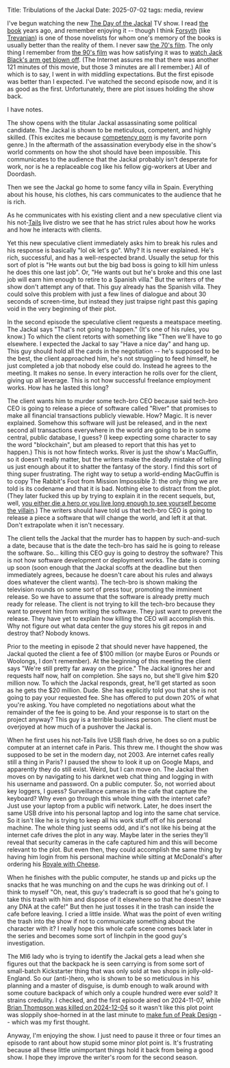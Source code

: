Title: Tribulations of the Jackal
Date: 2025-07-02
tags: media, review

I've begun watching the new [The Day of the Jackal](https://en.wikipedia.org/wiki/The_Day_of_the_Jackal_(TV_series)) TV show. I read [the book](https://en.wikipedia.org/wiki/The_Day_of_the_Jackal) years ago, and remember enjoying it -- though I think [Forsyth](https://en.wikipedia.org/wiki/Frederick_Forsyth) (like [Trevanian](https://en.wikipedia.org/wiki/Trevanian)) is one of those novelists for whom one's memory of the books is usually better than the reality of them. I never saw [the 70's film](https://en.wikipedia.org/wiki/The_Day_of_the_Jackal_(film)). The only thing I remember from [the 90's film](https://en.wikipedia.org/wiki/The_Jackal_(1997_film)) was how satisfying it was to [watch Jack Black's arm get blown off](https://www.youtube.com/watch?v=pyXdB_AYiDs). (The Internet assures me that there was another 121 minutes of this movie, but those 3 minutes are all I remember.) All of which is to say, I went in with middling expectations. But the first episode was better than I expected. I've watched the second episode now, and it is as good as the first. Unfortunately, there are plot issues holding the show back.

I have notes.

The show opens with the titular Jackal assassinating some political candidate. The Jackal is shown to be meticulous, competent, and highly skilled. (This excites me because [competency porn](https://tvtropes.org/pmwiki/pmwiki.php/Main/CompetencePorn) is my favorite porn genre.) In the aftermath of the assassination everybody else in the show's world comments on how the shot should have been impossible. This communicates to the audience that the Jackal probably isn't desperate for work, nor is he a replaceable cog like his fellow gig-workers at Uber and Doordash.

Then we see the Jackal go home to some fancy villa in Spain. Everything about his house, his clothes, his cars communicates to the audience that he is rich.

As he communicates with his existing client and a new speculative client via his not-[Tails](https://tails.net/) live distro we see that he has strict rules about how he works and how he interacts with clients.

Yet this new speculative client immediately asks him to break his rules and his response is basically "lol ok let's go". Why? It is never explained. He's rich, successful, and has a well-respected brand. Usually the setup for this sort of plot is "He wants out but the big bad boss is going to kill him unless he does this one last job". Or, "He wants out but he's broke and this one last job will earn him enough to retire to a Spanish villa." But the writers of the show don't attempt any of that. This guy already has the Spanish villa. They could solve this problem with just a few lines of dialogue and about 30 seconds of screen-time, but instead they just traipse right past this gaping void in the very beginning of their plot.

In the second episode the speculative client requests a meatspace meeting. The Jackal says "That's not going to happen." (It's one of his rules, you know.) To which the client retorts with something like "Then we'll have to go elsewhere. I expected the Jackal to say "Have a nice day" and hang up. This guy should hold all the cards in the negotiation -- he's supposed to be the best, the client approached him, he's not struggling to feed himself, he just completed a job that nobody else could do. Instead he agrees to the meeting. It makes no sense. In every interaction he rolls over for the client, giving up all leverage. This is not how successful freelance employment works. How has he lasted this long?

The client wants him to murder some tech-bro CEO because said tech-bro CEO is going to release a piece of software called "River" that promises to make all financial transactions publicly viewable. How? Magic. It is never explained. Somehow this software will just be released, and in the next second all transactions everywhere in the world are going to be in some central, public database, I guess? (I keep expecting some character to say the word "blockchain", but am pleased to report that this has yet to happen.) This is not how fintech works. River is just the show's MacGuffin, so it doesn't really matter, but the writers make the deadly mistake of telling us just enough about it to shatter the fantasy of the story. I find this sort of thing super frustrating. The right way to setup a world-ending MacGuffin is to copy The Rabbit's Foot from Mission Impossible 3: the only thing we are told is its codename and that it is bad. Nothing else to distract from the plot. (They later fucked this up by trying to explain it in the recent sequels, but, well, [you either die a hero or you live long enough to see yourself become the villain](https://www.youtube.com/watch?v=fMu07x4sQvc).) The writers should have told us that tech-bro CEO is going to release a piece a software that will change the world, and left it at that. Don't extrapolate when it isn't necessary.

The client tells the Jackal that the murder has to happen by such-and-such a date, because that is the date the tech-bro has said he is going to release the software. So... killing this CEO guy is going to destroy the software? This is not how software development or deployment works. The date is coming up soon (soon enough that the Jackal scoffs at the deadline but then immediately agrees, because he doesn't care about his rules and always does whatever the client wants). The tech-bro is shown making the television rounds on some sort of press tour, promoting the imminent release. So we have to assume that the software is already pretty much ready for release. The client is not trying to kill the tech-bro because they want to prevent him from writing the software. They just want to prevent the release. They have yet to explain how killing the CEO will accomplish this. Why not figure out what data center the guy stores his git repos in and destroy that? Nobody knows.

Prior to the meeting in episode 2 that should never have happened, the Jackal quoted the client a fee of $100 million (or maybe Euros or Pounds or Woolongs, I don't remember). At the beginning of this meeting the client says "We're still pretty far away on the price." The Jackal ignores her and requests half now, half on completion. She says no, but she'll give him $20 million now. To which the Jackal responds, great, he'll get started as soon as he gets the $20 million. Dude. She has explicitly told you that she is not going to pay your requested fee. She has offered to put down 20% of what you're asking. You have completed no negotiations about what the remainder of the fee is going to be. And your response is to start on the project anyway? This guy is a terrible business person. The client must be overjoyed at how much of a pushover the Jackal is.

When he first uses his not-Tails live USB flash drive, he does so on a public computer at an internet cafe in Paris. This threw me. I thought the show was supposed to be set in the modern day, not 2003. Are internet cafes really still a thing in Paris? I paused the show to look it up on Google Maps, and apparently they do still exist. Weird, but I can move on. The Jackal then moves on by navigating to his darknet web chat thing and logging in with his username and password. On a public computer. So, not worried about key loggers, I guess? Surveillance cameras in the cafe that capture the keyboard? Why even go through this whole thing with the internet cafe? Just use your laptop from a public wifi network. Later, he does insert the same USB drive into his personal laptop and log into the same chat service. So it isn't like he is trying to keep all his work stuff off of his personal machine. The whole thing just seems odd, and it's not like his being at the internet cafe drives the plot in any way. Maybe later in the series they'll reveal that security cameras in the cafe captured him and this will become relevant to the plot. But even then, they could accomplish the same thing by having him login from his personal machine while sitting at McDonald's after ordering his [Royale with Cheese](https://www.youtube.com/watch?v=6Pkq_eBHXJ4).

When he finishes with the public computer, he stands up and picks up the snacks that he was munching on and the cups he was drinking out of. I think to myself "Oh, neat, this guy's tradecraft is so good that he's going to take this trash with him and dispose of it elsewhere so that he doesn't leave any DNA at the cafe!" But then he just tosses it in the trash can inside the cafe before leaving. I cried a little inside. What was the point of even writing the trash into the show if not to communicate something about the character with it? I really hope this whole cafe scene comes back later in the series and becomes some sort of linchpin in the good guy's investigation.

The MI6 lady who is trying to identify the Jackal gets a lead when she figures out that the backpack he is seen carrying is from some sort of small-batch Kickstarter thing that was only sold at two shops in jolly-old-England. So our (anti-)hero, who is shown to be so meticulous in his planning and a master of disguise, is dumb enough to walk around with some couture backpack of which only a couple hundred were ever sold? It strains credulity. I checked, and the first episode aired on 2024-11-07, while [Brian Thompson was killed on 2024-12-04](https://en.wikipedia.org/wiki/Killing_of_Brian_Thompson) so it wasn't like this plot point was sloppily shoe-horned in at the last minute to [make fun of Peak Design](https://journal.peakdesign.com/an-official-statement-from-peak-design) -- which was my first thought.

Anyway, I'm enjoying the show. I just need to pause it three or four times an episode to rant about how stupid some minor plot point is. It's frustrating because all these little unimportant things hold it back from being a good show. I hope they improve the writer's room for the second season.
